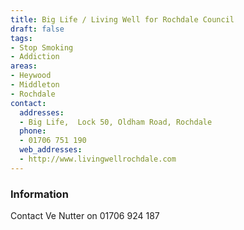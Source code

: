 ```yaml
---
title: Big Life / Living Well for Rochdale Council
draft: false
tags:
- Stop Smoking
- Addiction
areas:
- Heywood
- Middleton
- Rochdale
contact:
  addresses:
  - Big Life,  Lock 50, Oldham Road, Rochdale
  phone:
  - 01706 751 190
  web_addresses:
  - http://www.livingwellrochdale.com
---
```


### Information
Contact Ve Nutter on 01706 924 187


